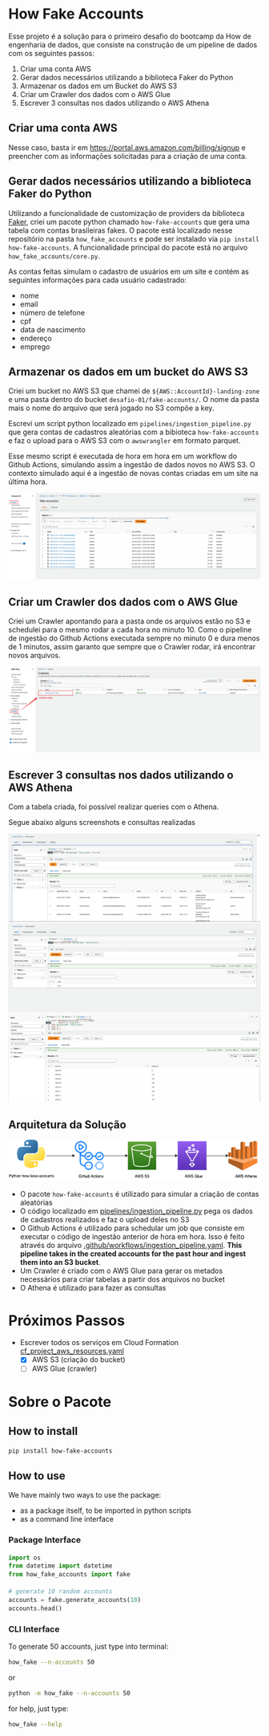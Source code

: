 # How Fake Accounts

Esse projeto é a solução para o primeiro desafio do bootcamp da How de engenharia de dados, que consiste na construção de um pipeline de dados com os seguintes passos:

1. Criar uma conta AWS
2. Gerar dados necessários utilizando a biblioteca Faker do Python
3. Armazenar os dados em um Bucket do AWS S3
4. Criar um Crawler dos dados com o AWS Glue
5. Escrever 3 consultas nos dados utilizando o AWS Athena

## Criar uma conta AWS

Nesse caso, basta ir em https://portal.aws.amazon.com/billing/signup e preencher com as informações solicitadas para a criação de uma conta.

## Gerar dados necessários utilizando a biblioteca Faker do Python

Utilizando a funcionalidade de customização de providers da biblioteca [Faker](https://faker.readthedocs.io/en/master/#how-to-create-a-provider), criei um pacote python chamado `how-fake-accounts` que gera uma tabela com contas brasileiras fakes. O pacote está localizado nesse repositório na pasta `how_fake_accounts` e pode ser instalado via `pip install how-fake-accounts`. A funcionalidade principal do pacote está no arquivo `how_fake_accounts/core.py`.

As contas feitas simulam o cadastro de usuários em um site e contém as seguintes informações para cada usuário cadastrado:

- nome
- email
- número de telefone
- cpf
- data de nascimento
- endereço
- emprego

## Armazenar os dados em um bucket do AWS S3

Criei um bucket no AWS S3 que chamei de `${AWS::AccountId}-landing-zone` e uma pasta dentro do bucket `desafio-01/fake-accounts/`. O nome da pasta mais o nome do arquivo que será jogado no S3 compõe a key.

Escrevi um script python localizado em `pipelines/ingestion_pipeline.py` que gera contas de cadastros aleatórias com a bibioteca `how-fake-accounts` e faz o upload para o AWS S3 com o `awswrangler` em formato parquet.

Esse mesmo script é executada de hora em hora em um workflow do Github Actions, simulando assim a ingestão de dados novos no AWS S3. O contexto simulado aqui é a ingestão de novas contas criadas em um site na última hora.

![](imgs/aws-s3-bucket.png)

## Criar um Crawler dos dados com o AWS Glue

Criei um Crawler apontando para a pasta onde os arquivos estão no S3 e schedulei para o mesmo rodar a cada hora no minuto 10. Como o pipeline de ingestão do Github Actions executada sempre no minuto 0 e dura menos de 1 minutos, assim garanto que sempre que o Crawler rodar, irá encontrar novos arquivos.

![](imgs/aws-glue-crawler.png)

## Escrever 3 consultas nos dados utilizando o AWS Athena

Com a tabela criada, foi possível realizar queries com o Athena.

Segue abaixo alguns screenshots e consultas realizadas

![](imgs/aws-athena-query1.png)
![](imgs/aws-athena-query2.png)
![](imgs/aws-athena-query3.png)


## Arquitetura da Solução

![](imgs/how-arquitetura-desafio01.png)

- O pacote `how-fake-accounts` é utilizado para simular a criação de contas aleatórias
- O código localizado em [pipelines/ingestion_pipeline.py](pipelines/ingestion_pipeline.py) pega os dados de cadastros realizados e faz o upload deles no S3
- O Github Actions é utilizado para schedular um job que consiste em executar o código de ingestão anterior de hora em hora. Isso é feito através do arquivo [.github/workflows/ingestion_pipeline.yaml](.github/workflows/ingestion_pipeline.yaml). **This pipeline takes in the created accounts for the past hour and ingest them into an S3 bucket**. 
- Um Crawler é criado com o AWS Glue para gerar os metados necessários para criar tabelas a partir dos arquivos no bucket
- O Athena é utilizado para fazer as consultas


# Próximos Passos
- Escrever todos os serviços em Cloud Formation [cf_project_aws_resources.yaml](cf_project_aws_resources.yaml)
    - [x] AWS S3 (criação do bucket)
    - [ ] AWS Glue (crawler)
  
# Sobre o Pacote

## How to install

```bash
pip install how-fake-accounts
```

## How to use

We have mainly two ways to use the package:
- as a package itself, to be imported in python scripts
- as a command line interface

### Package Interface

```python
import os
from datetime import datetime
from how_fake_accounts import fake

# generate 10 random accounts
accounts = fake.generate_accounts(10)
accounts.head()
```

### CLI Interface

To generate 50 accounts, just type into terminal:

```bash
how_fake --n-accounts 50
```
or
```bash
python -m how_fake --n-accounts 50
```

for help, just type:

```bash
how_fake --help
```
